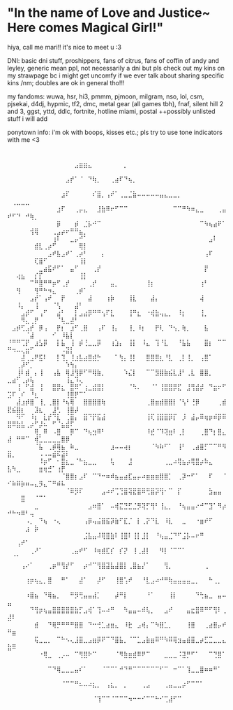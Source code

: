 # "In the name of Love and Justice~ Here comes Magical Girl!"
hiya, call me mari!! it's nice to meet u :3 

DNI: basic dni stuff, proshippers, fans of citrus, fans of coffin of andy and leyley, generic mean ppl, not necessarily a dni but pls check out my kins on my strawpage bc i might get uncomfy if we ever talk about sharing specific kins /nm; doubles are ok in general tho!!!

my fandoms: wuwa, hsr, hi3, pmmm, pjmoon, milgram, nso, lol, csm, pjsekai, d4dj, hypmic, tf2, dmc, metal gear (all games tbh), fnaf, silent hill 2 and 3, ggst, yttd, ddlc, fortnite, hotline miami, postal ++possibly unlisted stuff i will add

ponytown info: i'm ok with boops, kisses etc.; pls try to use tone indicators with me <3
#
⠀⠀⠀⠀⠀⠀⠀⠀⠀⠀⠀⠀⠀⠀⠀⣠⣶⣶⣄⠀⠀⠀⠀⠀⠀⠀⡀⠀⠀⠀⠀⠀⠀⠀⠀⠀⠀⠀⠀⠀⠀⠀⠀⠀⠀⠀⠀⠀⠀⠀⠀⠀⠀⠀⠀⠀⠀⠀⠀⠀⠀⠀⠀⠀⠀⠀⠀
⠀⠀⠀⠀⠀⠀⠀⠀⠀⠀⠀⠀⠀⣠⡞⠁⠈⠀⠙⢷⡀⠀⠀⢀⣴⠏⠙⢦⡀⠀⠀⠀⠀⠀⠀⠀⠀⠀⠀⠀⠀⠀⠀⠀⠀⠀⠀⠀⠀⠀⠀⠀⠀⠀⠀⠀⠀⠀⠀⠀⠀⠀⠀⠀⠀⠀⠀
⠀⠀⠀⠀⠀⠀⠀⠀⠀⠀⠀⠀⣰⠏⠀⠀⠀⠀⠀⠎⣿⡀⢠⠞⠁⢀⣀⣈⣷⠤⠤⠤⠤⠤⣤⣄⣀⣀⡀⠀⠀⠀⠀⠀⠀⠀⠀⠀⠀⠀⢀⣀⣀⣀⠀⠀⠀⠀⠀⠀⠀⠀⠀⠀⠀⠀⠀
⠀⠀⠀⠀⠀⠀⠀⠀⠀⠀⠀⣰⠏⠀⠀⢀⡤⣄⠀⠀⣸⣷⠿⠖⠋⠉⠉⠀⠀⠀⠀⠀⠀⠀⠀⠀⠀⠉⠉⠛⠳⠶⣄⣀⠀⠀⠀⢀⣤⠞⠋⠙⠀⠚⢷⡀⠀⠀⠀⠀⠀⠀⠀⠀⠀⠀⠀
⠀⠀⠀⠀⠀⠀⠀⠀⠀⠀⠀⡿⠀⠀⠀⡾⠀⣈⡧⠚⠉⠀⠀⠀⠀⠀⠀⠀⠀⠀⠀⠀⠀⠀⠀⠀⠀⠀⠀⠀⠀⠀⠀⠉⠳⢦⣴⠟⠁⠀⠀⠀⠀⠀⢺⢿⠀⠀⠀⢀⣠⡴⠖⠛⠛⣦⡀
⠀⠀⠀⠀⠀⠀⠀⠀⠀⠀⢰⠇⠀⠀⣀⡤⠚⠁⠀⠀⠀⠀⠀⠀⠀⠀⠀⠀⠀⠀⠀⠀⠀⠀⠀⠀⠀⠀⠀⠀⠀⠀⠀⠀⠀⣠⠇⠀⠀⠀⠀⠀⠀⠀⠀⣾⣇⢀⡴⠋⠀⠀⠀⠀⠀⢿⡇
⠀⠀⠀⠀⠀⠀⠀⠀⠀⣠⠞⣧⣠⠞⠁⢀⡴⠃⠀⠀⠀⡄⠀⠀⠀⠀⠀⠀⠀⠀⠀⠀⠀⠀⠀⠀⠀⠀⠀⠀⠀⠀⠀⠀⢠⠏⠀⠀⠀⠀⠀⠀⠀⠀⠀⢏⣿⠋⠀⠀⠀⠀⠀⠀⠀⢸⡇
⠀⠀⠀⠀⠀⠀⠀⣀⣴⣯⠞⠋⠁⠀⣤⠋⠀⠀⠀⢀⡞⠀⠀⠀⠀⠀⠀⠀⠀⠀⠀⠀⠀⠀⠀⠀⠀⠀⠀⠀⠀⠀⠀⠀⡟⠀⠀⠀⠀⠀⠀⢴⣦⠀⠀⡎⡏⠀⠀⠀⠀⠀⠀⠀⠀⢸⡇
⠀⠀⠀⠀⠀⠉⠛⣿⠛⠛⡶⠋⢀⡞⠀⠀⠀⠀⢀⡞⠀⠀⠀⣤⡀⠀⠀⠀⠀⠀⠀⢸⡆⠀⠀⠀⠀⠀⠀⠀⠀⠀⠀⢰⠃⠀⠀⠀⠀⠀⠀⢻⠀⠀⠀⢻⠛⠓⠲⣄⠀⠀⠀⠀⢀⡾⠁
⠀⠀⠀⠀⠀⣠⡞⠁⢠⠞⠀⠀⡟⠀⠀⠀⠀⠀⣼⠀⠀⠀⢰⡷⠀⠀⠀⢸⣇⠀⠀⠀⣼⡄⠀⠀⠀⠀⠀⠀⠀⠀⠀⢼⠀⠀⠀⠀⠀⠀⠀⠸⡄⠀⠀⢸⠀⠀⠀⠈⢣⠀⠀⠀⣼⠃⠀
⠀⠀⠀⣠⡾⠋⠀⢠⠋⠀⠀⣴⠃⠀⠀⡇⣠⣴⡿⠛⠛⢢⠏⣇⠀⠀⠀⢸⠛⣆⠀⠐⢾⣷⢤⣄⡀⠀⠸⡆⠀⠀⠀⢸⡀⠀⠀⠀⠀⠀⠀⠀⠻⣄⢀⡟⠀⠀⠀⠀⠈⢧⣀⣼⠃⠀⠀
⠀⣠⡾⢋⣠⡞⠀⡿⢠⠀⠀⡟⡆⠀⣰⠋⢀⣿⠀⠀⢠⠏⠀⢸⡄⠀⠀⢸⡀⠸⡆⠀⠀⡟⢇⠀⠙⢢⡀⢷⡀⠀⠀⠀⣧⠀⠀⠀⠀⠀⠀⠀⠀⠈⣼⠀⠀⠀⠀⠊⠀⠸⣧⡇⠀⠀⠀
⠘⠛⠛⢉⡟⠀⣰⣣⡿⠀⠀⡇⣧⠀⢸⠀⡾⢘⣀⣀⡿⠀⠀⢰⣱⡄⠀⢸⡇⠀⠸⣄⠀⢹⠘⣇⠀⠀⠘⣧⣧⠀⠀⠀⣿⡆⠀⠉⠉⠛⠲⠤⢄⣶⠋⠀⠀⠀⠀⠀⠀⠠⣽⡇⠀⠀⠀
⠀⠀⠀⣼⢀⣠⠟⣯⠇⠀⠀⡇⢹⡀⢸⣰⣧⣴⣿⣾⡓⠀⠀⠀⠁⢳⡄⢸⡇⠀⠀⣿⣿⣿⣆⠘⣇⠀⢀⡇⢸⡀⠀⢠⣿⠁⠀⠀⠀⠀⠀⢀⡼⠋⡀⠀⠀⠀⠀⠀⠀⠀⠱⢳⡄⠀⠀
⠀⠀⢸⠇⣾⠀⡄⢸⠀⠀⢠⣧⠀⢿⣸⢻⡿⠋⠛⢿⣷⡀⠀⠀⠀⠀⠱⣌⡇⠀⠀⠉⠉⣻⣿⣷⣮⣇⣸⠃⢀⣇⠀⣿⣿⡀⠀⠀⠀⣀⣴⠋⢀⡴⢧⠀⠀⠀⠀⠀⠀⠀⢸⣄⠹⢄⠀
⠀⠀⢸⠀⠋⣾⠀⢸⠀⠀⣿⡿⣆⠀⣿⠿⠁⢰⣀⣾⣿⡇⠀⠀⠀⠀⠀⠈⠳⠄⠀⠀⠈⠁⢸⣿⣿⡿⣏⠀⣸⢻⣾⡾⠀⠙⣶⠖⠋⣩⠏⢀⠎⠀⠘⣆⠀⠀⠀⠀⠀⠀⢸⣿⡟⠉⠁
⠀⠀⣼⣰⡾⣿⠀⢸⡀⢀⣿⡇⠘⢦⢿⠀⠀⣿⣿⣿⣿⢷⠀⠀⠀⠀⠀⠀⠀⠀⠀⢀⣿⣶⣾⣿⣿⡇⠈⢣⠃⢘⡿⠀⠀⠀⠀⢀⣾⣟⣮⣿⡆⠀⠀⣹⣆⠀⠀⣸⢃⠀⢸⣿⡼⠀⠀
⠀⠀⠻⠋⠀⠸⡆⠀⣇⡞⠙⣇⠀⢈⣿⡄⠀⣿⠙⡟⣯⣼⠀⠀⠀⠀⠀⠀⠀⠀⠀⢸⢏⢸⣿⣿⡿⡏⠀⡸⠀⣼⡤⠿⢶⡶⠾⡿⠿⣿⠿⣷⣧⢀⡴⠋⡼⠦⠀⠋⠈⣦⣾⠏⠀⠀⠀
⠀⠀⠀⠀⠀⠀⢿⡀⠿⠀⠠⣿⠀⠀⡿⠉⠀⠙⢦⣲⠿⠃⠀⠀⠀⠀⠀⠀⠀⠀⠀⠸⣞⠈⠹⢽⣶⠇⢀⡇⠀⠀⠀⢀⣿⠙⡆⣿⣄⣼⠀⠛⠛⠉⠀⢾⣁⣀⣀⣀⣀⣿⡿⠀⠀⠀⠀
⠀⠀⠀⠀⠀⠀⠈⣧⠀⢀⡾⢿⣦⠀⠷⣀⠀⠀⠀⠀⠀⠀⠀⣰⠤⠤⢴⡆⠀⠀⠀⠀⠈⠳⠷⠋⠁⠀⢸⠃⠀⢀⣴⣿⡋⠉⠉⠛⠻⣿⡀⠀⠀⠀⠀⠀⠠⠠⠤⣾⠯⣽⠇⠀⠀⠀⠀
⠀⠀⠀⠀⠀⠀⠀⠸⡶⠋⠀⠂⣿⣆⣀⠈⠓⣦⣀⣀⠀⠀⠀⢧⠀⠀⠀⣸⠀⠀⠀⠀⠀⠀⠀⢀⣀⠴⢿⣦⡴⢿⣿⡴⠷⣄⠀⠀⠀⣧⠳⣀⠀⠀⠀⠀⣶⢶⣚⠁⢰⡟⠀⠀⠀⠀⠀
⠀⠀⠀⠀⠀⠀⠀⠀⠀⠀⠀⠀⠈⣿⣿⡆⣠⠏⠀⠉⠙⠒⠶⠾⣦⣤⣴⣏⣤⡤⠴⣶⣶⣶⣿⣿⡁⠀⢀⡽⠒⠋⠁⠀⠀⠏⠀⠀⠈⠊⠷⠿⡷⠶⠤⣄⡻⣄⠉⠛⠾⠧⠀⠀⠀⠀⠀
⠀⠀⠀⠀⠀⠀⠀⠀⠀⠀⠀⠀⠀⠈⠿⡻⠏⠀⠀⠀⠀⣠⠴⠞⢉⢙⣿⢽⣟⣿⠿⢛⣿⡽⢻⠂⠉⠀⡏⠀⠀⠀⠀⠀⠀⣳⣤⣤⠀⠀⠀⠀⣿⠀⠀⠈⠉⠁⠀⠀⠀⠀⠀⠀⠀⠀⠀
⠀⠀⠀⠀⠀⠀⣀⠀⠀⠀⠀⠀⠀⠀⠀⠀⠀⠀⣠⠶⣿⠁⠀⠤⢾⣍⣙⣋⣈⡻⢽⡋⢻⠃⢸⣄⡀⠀⠘⢦⣤⣤⠔⠚⠉⣹⠁⠻⡴⠚⠓⠲⠿⠃⢤⠀⠀⠀⠀⠀⠀⠀⠀⠀⠀⠀⠀
⠀⠀⠀⠀⠠⡀⠀⠙⢦⠀⠐⢄⠀⠀⠀⠀⠀⢠⡿⢤⣬⣿⣯⡽⣷⠋⣏⡈⠀⡇⢀⡝⠙⣇⠀⠸⣇⠀⠀⣀⠀⠀⠐⣶⠞⠋⠀⠀⠀⠀⠀⠀⠀⣰⠀⡷⠀⠀⠀⠀⠀⠀⠀⠀⠀⠀⠀
⠀⠀⠀⠀⠀⠀⠀⠀⠀⠀⠀⠀⠀⠀⠀⠀⠀⣨⣧⣤⠼⢿⣿⣷⠇⢸⣿⠇⢸⡇⣸⡇⠀⠘⢦⣤⣈⠙⠋⣨⡧⠤⠖⠛⠀⠀⠀⠀⠀⠀⠀⢠⠞⠁⠀⠀⠀⠀⠀⠀⠀⠀⠀⠀⠀⠀⠀
⠀⠀⠀⠀⠀⢀⠜⠁⠀⠀⠀⠀⠀⠀⢀⣤⠞⠋⠀⠸⢶⣾⣏⡎⠀⡎⡝⠀⢸⢀⣼⡇⠀⠀⠻⡇⠈⠉⠉⠁⠀⠀⠀⠀⠀⠀⠀⠀⠀⠀⠈⠁⠀⠀⠀⠀⠀⠀⠀⠀⠀⠀⠀⠀⠀⠀⠀
⠀⠀⠀⢠⠔⠁⠀⠀⠀⢀⡶⠛⢻⡞⠋⠀⠀⡴⠚⠉⢻⣿⣽⣧⣼⣿⡇⢀⣿⣦⡜⠁⠀⠀⠀⢻⡀⠀⠀⠀⠀⠀⠀⠀⢀⠀⠀⠀⠀⠀⠀⠀⠀⠀⠀⠀⠀⠀⠀⠀⠀⠀⠀⠀⠀⠀⠀
⠀⠀⠀⠀⢰⡶⢦⣄⡀⣿⠀⠀⠛⠁⠀⠀⣼⠁⠀⠀⡼⠋⠀⠀⢸⣿⢡⠞⠀⠀⠘⣇⣠⠴⠚⠛⢷⣤⣤⣤⣤⣀⡀⠀⠀⠓⢀⡀⠀⠀⠀⠀⠀⠀⠀⠀⠀⠀⠀⠀⠀⠀⠀⠀⠀⠀⠀
⠀⠀⠀⠀⠰⣿⣦⠀⠙⢿⣦⡀⠀⠀⠛⡻⢛⣤⣤⣼⡁⠀⠀⠀⡼⠛⡇⠀⠀⠀⠀⠘⠁⠀⠀⠀⢸⡇⠀⠀⠀⠀⠙⢓⣦⣀⠀⣤⠤⣤⠀⠀⠀⠀⠀⠀⠀⠀⠀⠀⠀⠀⠀⠀⠀⠀⠀
⠀⠀⠀⠀⠀⠙⢻⡶⢦⣤⣿⣿⣿⣿⣿⣷⡋⣠⢾⠁⢹⠤⠴⠛⠀⠀⠳⣤⣤⠤⠾⢧⡀⠀⠀⣠⠞⠀⠀⠀⣤⣖⣿⠿⠛⠋⢻⠇⢀⣼⠇⠀⠀⠀⠀⠀⠀⠀⠀⠀⠀⠀⠀⠀⠀⠀⠀
⠀⠀⠀⠀⠀⠀⣾⠀⠀⠙⢿⡛⠛⠛⠛⣿⣿⠀⠙⠒⢚⣁⣴⣶⣄⠀⠸⣗⠀⣠⢾⡄⠉⠳⣿⣁⡀⠀⠀⠀⢸⣿⠀⠀⢀⣴⣿⡤⠞⠛⣶⠀⠀⠀⠀⠀⠀⠀⠀⠀⠀⠀⠀⠀⠀⠀⠀
⠀⠀⠀⠀⠀⠀⢯⣀⣀⡀⠀⠉⠓⠢⢄⣸⣿⣀⣠⣶⡿⠟⠉⠙⣿⣧⡀⠈⠉⣁⣠⣷⣶⠿⠛⠳⠿⢿⣲⣤⣾⣿⣀⡴⣋⣉⣀⣀⣄⣷⠿⠀⠀⠀⠀⠀⠀⠀⠀⠀⠀⠀⠀⠀⠀⠀⠀
⠀⠀⠀⠀⠀⠀⠀⠐⢿⣀⠀⢀⡠⠤⠀⠉⢻⣿⠗⠉⠀⠀⠀⠀⠈⠻⣷⣶⣾⠿⠟⠉⠀⠀⠀⣀⣀⣀⠨⣽⡛⠋⠁⠀⠀⠉⢙⣿⠁⠀⠀⠀⠀⠀⠀⠀⠀⠀⠀⠀⠀⠀⠀⠀⠀⠀⠀
⠀⠀⠀⠀⠀⠀⠀⠀⠀⠉⠙⢿⣀⣀⣀⣤⠎⠁⠀⠀⠀⠈⠉⠉⠁⠚⠙⠛⠉⠉⠉⠉⠉⠉⠋⠉⠀⠒⠉⠁⢹⣀⣀⣿⠶⠶⠛⠁⠀⠀⠀⠀⠀⠀⠀⠀⠀⠀⠀⠀⠀⠀⠀⠀⠀⠀⠀
⠀⠀⠀⠀⠀⠀⠀⠀⠀⠀⠀⠀⠈⠉⠉⠛⠦⠤⠴⣆⡀⠀⢠⣆⡀⠀⡀⠀⠀⠀⢀⣠⠀⠀⠀⢀⣤⣀⣀⡴⠋⠉⠉⠁⠀⠀⠀⠀⠀⠀⠀⠀⠀⠀⠀⠀⠀⠀⠀⠀⠀⠀⠀⠀⠀⠀⠀
⠀⠀⠀⠀⠀⠀⠀⠀⠀⠀⠀⠀⠀⠀⠀⠀⠀⠀⠀⠈⢹⠉⠉⠈⠉⠉⠉⠲⠒⠒⠊⠉⠉⠓⠊⢉⣼⠋⠉⠀⠀⠀⠀⠀⠀⠀⠀⠀⠀⠀⠀⠀⠀⠀⠀⠀⠀⠀⠀⠀⠀⠀⠀⠀⠀⠀⠀

